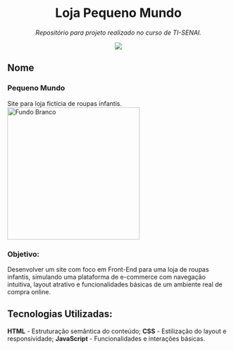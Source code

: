 <h1 align="center">Loja Pequeno Mundo</h1>
<p align="center"><i>Repositório para projeto realizado no curso de TI-SENAI.</i></p>

<p align="center">
<img loading="lazy" src="http://img.shields.io/static/v1?label=STATUS&message=CONCLUÍDO&color=GREEN&style=for-the-badge"/>
</p>

## Nome
### Pequeno Mundo
Site para loja fictícia de roupas infantis.
<img width="300" height="300" alt="Fundo Branco" src="https://github.com/user-attachments/assets/688323e9-d611-40ee-b091-e899212b4a90" />

### Objetivo: 
Desenvolver um site com foco em Front-End para uma loja de roupas infantis, simulando uma plataforma de e-commerce com navegação intuitiva, layout atrativo e funcionalidades básicas de um ambiente real de compra online. 

## Tecnologias Utilizadas:
**HTML** - Estruturação semântica do conteúdo; 
**CSS** - Estilização do layout e responsividade; 
**JavaScript** - Funcionalidades e interações básicas.








